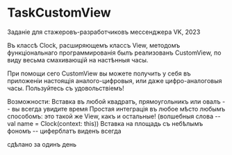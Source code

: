 # TaskCustomView
Заданіе для стажеровъ-разработчиковъ мессенджера VK, 2023 

Въ классѣ Clock, расширяющемъ классъ View, методомъ функціональнаго программированія былъ реализованъ CustomView, по виду весьма смахивающій на настѣнныя часы. 

При помощи сего CustomView вы можете получить у себя въ приложеніи настоящія аналого-цифровыя, или даже цифро-аналоговыя часы. Пользуйтесь съ удовольствіемъ!

Возможности:
  Вставка въ любой квадратъ, прямоугольникъ или овалъ -- вы всегда увидите время
  Простая интеграція въ любое мѣсто любымъ способомъ: это такой же View, какъ  и остальные! (волшебныя слова -- val name = Clock(context: this))
  Вставка на площадь съ небѣлымъ фономъ -- циферблатъ виденъ всегда
 




сдѣлано за одинъ день 

